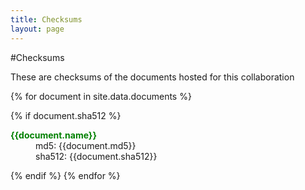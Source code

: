 ```yaml
---
title: Checksums
layout: page
---
```

#Checksums
<p>These are checksums of the documents hosted for this collaboration</p>
<section>

<dl>
{% for document in site.data.documents %}

  {% if document.sha512 %}
  <dt>
    <span style="font-weight:bold;color:green;">{{document.name}}</span><br/>
  </dt>
  <dd>
    <span style="">md5: {{document.md5}}</span><br/>
    <span style="">sha512: {{document.sha512}}</span>
  </dd>

{% endif %}
{% endfor %}
</dl>



